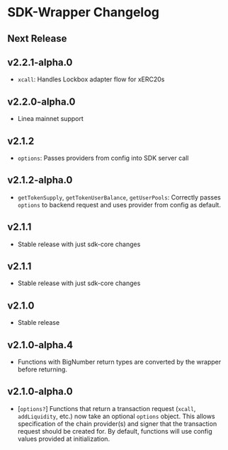 # SDK-Wrapper Changelog

## Next Release

## v2.2.1-alpha.0

- `xcall`: Handles Lockbox adapter flow for xERC20s

## v2.2.0-alpha.0

- Linea mainnet support

## v2.1.2

- `options`: Passes providers from config into SDK server call

## v2.1.2-alpha.0

- `getTokenSupply`, `getTokenUserBalance`, `getUserPools`: Correctly passes `options` to backend request and uses provider from config as default.

## v2.1.1

- Stable release with just sdk-core changes

## v2.1.1

- Stable release with just sdk-core changes

## v2.1.0

- Stable release

## v2.1.0-alpha.4

- Functions with BigNumber return types are converted by the wrapper before returning.

## v2.1.0-alpha.0

- [`options?`] Functions that return a transaction request (`xcall`, `addLiquidity`, etc.) now take an optional `options` object. This allows specification of the chain provider(s) and signer that the transaction request should be created for. By default, functions will use config values provided at initialization.
